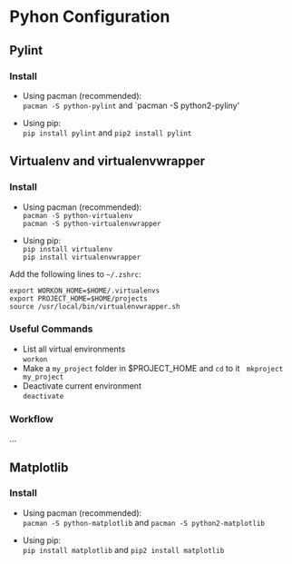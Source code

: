 Pyhon Configuration
===================

Pylint
------

### Install

* Using pacman (recommended):  
  `pacman -S python-pylint` and `pacman -S python2-pyliny'

* Using pip:  
  `pip install pylint` and `pip2 install pylint`

Virtualenv and virtualenvwrapper
--------------------------------

### Install

* Using pacman (recommended):  
  `pacman -S python-virtualenv`  
  `pacman -S python-virtualenvwrapper`

* Using pip:  
  `pip install virtualenv`  
  `pip install virtualenvwrapper`

Add the following lines to `~/.zshrc`:

    export WORKON_HOME=$HOME/.virtualenvs
    export PROJECT_HOME=$HOME/projects
    source /usr/local/bin/virtualenvwrapper.sh

### Useful Commands

* List all virtual environments  
  `workon`
* Make a `my_project` folder in $PROJECT_HOME and `cd` to it  
  `mkproject my_project`
* Deactivate current environment  
  `deactivate`

### Workflow

...

Matplotlib
----------

### Install

* Using pacman (recommended):  
  `pacman -S python-matplotlib` and `pacman -S python2-matplotlib`

* Using pip:  
  `pip install matplotlib` and `pip2 install matplotlib`
